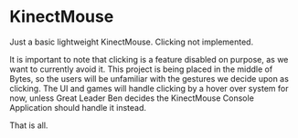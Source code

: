 KinectMouse
===========

Just a basic lightweight KinectMouse. Clicking not implemented.

It is important to note that clicking is a feature disabled on purpose, as we want to currently avoid it. This project is being placed in the middle of Bytes, so the users will be unfamiliar with the gestures we decide upon as clicking. The UI and games will handle clicking by a hover over system for now, unless Great Leader Ben decides the KinectMouse Console Application should handle it instead. 

That is all.

